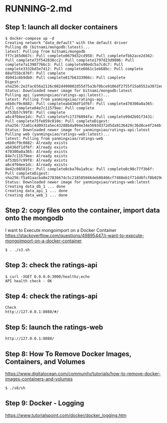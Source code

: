 # RUNNING-2.md

## Step 1: launch all docker containers 
```
$ docker-compose up -d
Creating network "data_default" with the default driver
Pulling db (bitnami/mongodb:latest)...
latest: Pulling from bitnami/mongodb
ff7c165d667c: Pull complete0679d32cd958: Pull completefbb2ace2d362: Pull complete73f542838cc2: Pull complete1797d23d9806: Pull complete7a13987766c3: Pull complete90edc5a7cdc7: Pull complete3332bd3e7412: Pull complete6661c1eb68bc: Pull complete
88af55bc876f: Pull complete
4b941c6b9db0: Pull complete817b6333966c: Pull complete
Digest: sha256:2e2fac656a2126c082d490002d55d75a3b70bce9106df2755f15a0552a3072ed
Status: Downloaded newer image for bitnami/mongodb:latest
Pulling api (yanmingxiao/ratings-api:latest)...
latest: Pulling from yanmingxiao/ratings-api
e6b0cf9c0882: Pull completeab436df1df6f: Pull complete470300a8a365: Pull complete84e7c11579ee: Pull complete
af53b57c99f8: Pull complete
a6c4f04ee1dc: Pull completefc17376094fa: Pull complete99d2b91f3431: Pull complete75fe859c010e: Pull completeDigest: sha256:72a01c4d0931a5ec43288b4a994e34e5693d372d5da9136429c36d8ce4f244bf
Status: Downloaded newer image for yanmingxiao/ratings-api:latest
Pulling web (yanmingxiao/ratings-web:latest)...
latest: Pulling from yanmingxiao/ratings-web
e6b0cf9c0882: Already exists
ab436df1df6f: Already exists
470300a8a365: Already exists
84e7c11579ee: Already exists
af53b57c99f8: Already exists
a6c4f04ee1dc: Already exists
8e42c085815c: Pull complete0cba70a1a9ca: Pull complete0c98c77f3b6f: Pull completeDigest: sha256:f5a91aacba8e27836674c5c218585046deb88466cf7488eb1f71dd6fcf8b029d
Status: Downloaded newer image for yanmingxiao/ratings-web:latest
Creating data_db_1 ... done
Creating data_api_1 ... done
Creating data_web_1 ... done
```

## Step 2: copy files onto the container, import data onto the mongodb

I want to Execute mongoimport on a Docker Container
https://stackoverflow.com/questions/49895447/i-want-to-execute-mongoimport-on-a-docker-container
```
$ . ./s3.sh

```


## Step 3: check the ratings-api
```
$ curl -XGET 0.0.0.0:3000/healthz;echo
API health check - OK
```

## Step 4: check the ratings-api
```
Check
http://127.0.0.1:8080/#/

```

## Step 5: launch the ratings-web
```
http://127.0.0.1:8080/

```
## Step 8: How To Remove Docker Images, Containers, and Volumes

https://www.digitalocean.com/community/tutorials/how-to-remove-docker-images-containers-and-volumes

```
$ ./s8/sh
```



## Step 9: Docker - Logging
https://www.tutorialspoint.com/docker/docker_logging.htm

